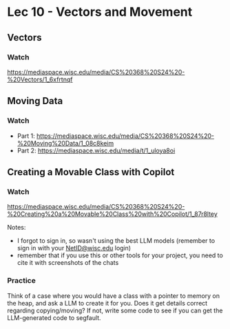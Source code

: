 # Lec 10 - Vectors and Movement

## Vectors

### Watch

https://mediaspace.wisc.edu/media/CS%20368%20S24%20-%20Vectors/1_6xfrtnqf


## Moving Data

### Watch

* Part 1: https://mediaspace.wisc.edu/media/CS%20368%20S24%20-%20Moving%20Data/1_08c8keim
* Part 2: https://mediaspace.wisc.edu/media/t/1_uloya8oi

## Creating a Movable Class with Copilot

### Watch

https://mediaspace.wisc.edu/media/CS%20368%20S24%20-%20Creating%20a%20Movable%20Class%20with%20Copilot/1_87r8ltey

Notes:
* I forgot to sign in, so wasn't using the best LLM models (remember to sign in with your NetID@wisc.edu login)
* remember that if you use this or other tools for your project, you need to cite it with screenshots of the chats

### Practice

Think of a case where you would have a class with a pointer to memory
on the heap, and ask a LLM to create it for you.  Does it get details
correct regarding copying/moving?  If not, write some code to see if
you can get the LLM-generated code to segfault.
